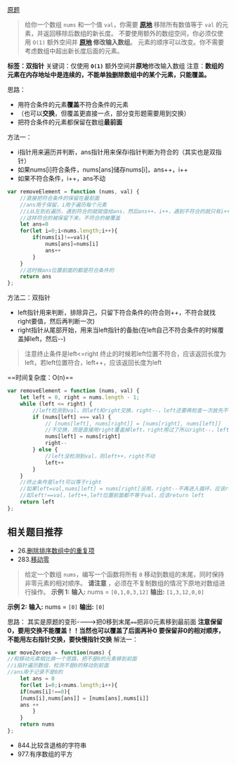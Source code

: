 

[原题](https://leetcode.cn/problems/remove-element/submissions/384594399/)
>给你一个数组 `nums` 和一个值 `val`，你需要 **[原地](https://baike.baidu.com/item/%E5%8E%9F%E5%9C%B0%E7%AE%97%E6%B3%95)** 移除所有数值等于 `val` 的元素，并返回移除后数组的新长度。
不要使用额外的数组空间，你必须仅使用 `O(1)` 额外空间并 **[原地](https://baike.baidu.com/item/%E5%8E%9F%E5%9C%B0%E7%AE%97%E6%B3%95) 修改输入数组**。
元素的顺序可以改变。你不需要考虑数组中超出新长度后面的元素。

**标签：双指针**
关键词：仅使用 **`O(1)`** 额外空间并**原地**修改输入数组
注意：**数组的元素在内存地址中是连续的，不能单独删除数组中的某个元素，只能覆盖。**

思路：
- 用符合条件的元素**覆盖**不符合条件的元素
- （也可以**交换**，但覆盖更直接一点，部分变形题需要用到交换）
- 把符合条件的元素都保留在数组**最前面**

方法一：
- i指针用来遍历并判断，ans指针用来保存i指针判断为符合的（其实也是双指针）
- 如果nums[i]符合条件，nums[ans]储存nums[i]，ans++，i++
- 如果不符合条件，i++，ans不动

```javascript
var removeElement = function (nums, val) {
    //直接把符合条件的保留在最前面
    //ans用于保留，i用于遍历每个元素
    //i从左到右遍历，遇到符合的就赋值给ans，然后ans++，i++，遇到不符合的就只有i++
    //这样符合的被保留下来，不符合的被覆盖
    let ans=0
    for(let i=0;i<nums.length;i++){
        if(nums[i]!==val){
            nums[ans]=nums[i]
            ans++
        }
    }
    //这时候ans位置前面的都是符合条件的
    return ans
};
```

方法二：双指针
- left指针用来判断，排除异己，只留下符合条件的(符合则++，不符合就找right要值，然后再判断一次)
- right指针从尾部开始，用来当left指针的备胎(在left自己不符合条件的时候覆盖掉left，然后--)
>注意终止条件是left<=right
>终止的时候若left位置不符合，应该返回长度为left，若left位置符合，left++，应该返回长度为left

==时间复杂度：O(n)==

```javascript
var removeElement = function (nums, val) {
    let left = 0, right = nums.length - 1;
    while (left <= right) {
        //left检测到val，则left和right交换，right--，left还要再检查一次故先不动
        if (nums[left] === val) {
            // [nums[left], nums[right]] = [nums[right], nums[left]]
            //不交换，而是直接用right覆盖掉left，right用过了所以right--，left还要再检查一遍
            nums[left] = nums[right]
            right--
        } else {
            //left没检测到val，则left++，right不动
            left++
        }
    }
    //终止条件是left可以等于right
    //如果left=val,nums[left] = nums[right]没用，right--不再进入循环，应该return left
    //如left!==val，left++,left位置前面都不等于val，应该return left
    return left
};
```


## 相关题目推荐

-   26.[删除排序数组中的重复项](https://leetcode.cn/problems/remove-duplicates-from-sorted-array/)
-   283.[移动零](https://leetcode.cn/problems/move-zeroes/)
>给定一个数组 `nums`，编写一个函数将所有 `0` 移动到数组的末尾，同时保持非零元素的相对顺序。
**请注意** ，必须在不复制数组的情况下原地对数组进行操作。
**示例 1:**
**输入:** nums = `[0,1,0,3,12]`
**输出:** `[1,3,12,0,0]`
>
**示例 2:**
**输入:** nums = `[0]`
**输出:** `[0]`

思路：
其实是原题的变形---->把0移到末尾`==`把非0元素移到最前面
**注意保留0，要用交换不能覆盖！！当然也可以覆盖了后面再补0**
**要保留非0的相对顺序，不能用左右指针交换，要快慢指针交换**
解法一：
```js
var moveZeroes = function(nums) {
//和移动元素相比换一个思路，把不是0的元素移到前面
//i指针遍历数组，检测不是0的移动到前面
//ans用于记录不是0的
	let ans = 0
	for(let i=0;i<nums.length;i++){
	if(nums[i]!==0){
	[nums[i],nums[ans]] = [nums[ans],nums[i]]
	ans ++
		}
	}
	return nums
};
```

-   844.比较含退格的字符串
-   977.有序数组的平方



